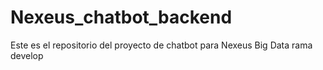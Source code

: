 # Nexeus_chatbot_backend
Este es el repositorio del proyecto de chatbot para Nexeus Big Data rama develop
